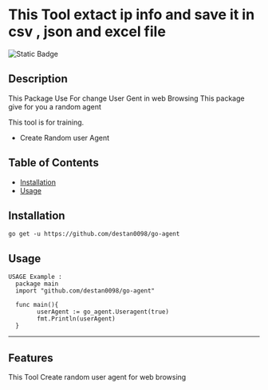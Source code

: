 ﻿# This Tool extact ip info and save it in csv , json and excel file


![Static Badge](https://img.shields.io/badge/Go-100%25-brightgreen)
## Description

This Package Use For change User Gent in web Browsing
This package give for you a random agent

This tool is for training.


- Create Random user Agent




## Table of Contents 


- [Installation](#installation)
- [Usage](#usage)


## Installation

```
go get -u https://github.com/destan0098/go-agent
```


## Usage


```
USAGE Example :
  package main
  import "github.com/destan0098/go-agent"
  
  func main(){
    	userAgent := go_agent.Useragent(true)
    	fmt.Println(userAgent)
  }

```




---


## Features

This Tool Create random user agent for web browsing

 


